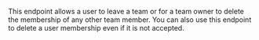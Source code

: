 This endpoint allows a user to leave a team or for a team owner to delete the membership of any other team member. You can also use this endpoint to delete a user membership even if it is not accepted.